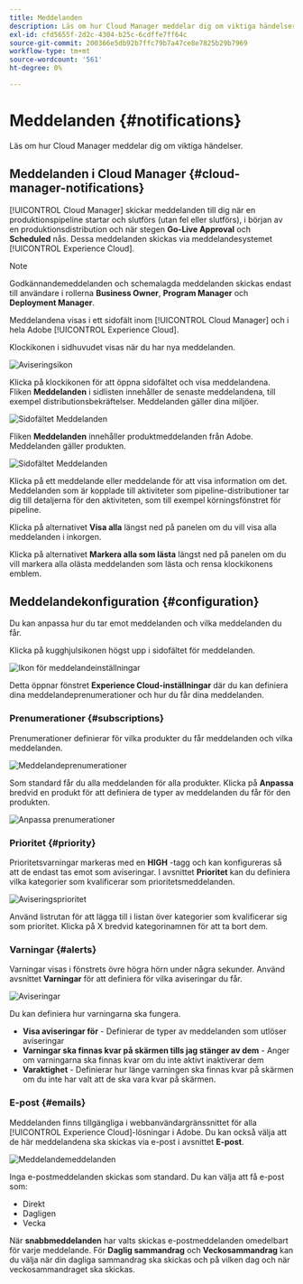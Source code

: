 ```yaml
---
title: Meddelanden
description: Läs om hur Cloud Manager meddelar dig om viktiga händelser.
exl-id: cfd5655f-2d2c-4304-b25c-6cdffe7ff64c
source-git-commit: 200366e5db92b7ffc79b7a47ce8e7825b29b7969
workflow-type: tm+mt
source-wordcount: '561'
ht-degree: 0%

---
```



# Meddelanden {#notifications}

Läs om hur Cloud Manager meddelar dig om viktiga händelser.

## Meddelanden i Cloud Manager {#cloud-manager-notifications}

[!UICONTROL Cloud Manager] skickar meddelanden till dig när en produktionspipeline startar och slutförs (utan fel eller slutförs), i början av en produktionsdistribution och när stegen **Go-Live Approval** och **Scheduled** nås. Dessa meddelanden skickas via meddelandesystemet [!UICONTROL Experience Cloud].

>[!NOTE]
>
>Godkännandemeddelanden och schemalagda meddelanden skickas endast till användare i rollerna **Business Owner**, **Program Manager** och **Deployment Manager**.

Meddelandena visas i ett sidofält inom [!UICONTROL Cloud Manager] och i hela Adobe [!UICONTROL Experience Cloud].

Klockikonen i sidhuvudet visas när du har nya meddelanden.

![Aviseringsikon](/help/assets/notifications-bell-badged.png)

Klicka på klockikonen för att öppna sidofältet och visa meddelandena. Fliken **Meddelanden** i sidlisten innehåller de senaste meddelandena, till exempel distributionsbekräftelser. Meddelanden gäller dina miljöer.

![Sidofältet Meddelanden](/help/assets/notifications-activities.png)

Fliken **Meddelanden** innehåller produktmeddelanden från Adobe. Meddelanden gäller produkten.

![Sidofältet Meddelanden](/help/assets/notificaitons-announcements.png)

Klicka på ett meddelande eller meddelande för att visa information om det. Meddelanden som är kopplade till aktiviteter som pipeline-distributioner tar dig till detaljerna för den aktiviteten, som till exempel körningsfönstret för pipeline.

Klicka på alternativet **Visa alla** längst ned på panelen om du vill visa alla meddelanden i inkorgen.

Klicka på alternativet **Markera alla som lästa** längst ned på panelen om du vill markera alla olästa meddelanden som lästa och rensa klockikonens emblem.

## Meddelandekonfiguration {#configuration}

Du kan anpassa hur du tar emot meddelanden och vilka meddelanden du får.

Klicka på kugghjulsikonen högst upp i sidofältet för meddelanden.

![Ikon för meddelandeinställningar](/help/assets/notifications-configuration.png)

Detta öppnar fönstret **Experience Cloud-inställningar** där du kan definiera dina meddelandeprenumerationer och hur du får dina meddelanden.

### Prenumerationer {#subscriptions}

Prenumerationer definierar för vilka produkter du får meddelanden och vilka meddelanden.

![Meddelandeprenumerationer](/help/assets/notifications-subscriptions.png)

Som standard får du alla meddelanden för alla produkter. Klicka på **Anpassa** bredvid en produkt för att definiera de typer av meddelanden du får för den produkten.

![Anpassa prenumerationer](/help/assets/notifications-subscriptions-customize.png)

### Prioritet {#priority}

Prioritetsvarningar markeras med en **HIGH** -tagg och kan konfigureras så att de endast tas emot som aviseringar. I avsnittet **Prioritet** kan du definiera vilka kategorier som kvalificerar som prioritetsmeddelanden.

![Aviseringsprioritet](/help/assets/notifications-priority.png)

Använd listrutan för att lägga till i listan över kategorier som kvalificerar sig som prioritet. Klicka på X bredvid kategorinamnen för att ta bort dem.

### Varningar {#alerts}

Varningar visas i fönstrets övre högra hörn under några sekunder. Använd avsnittet **Varningar** för att definiera för vilka aviseringar du får.

![Aviseringar](/help/assets/notifications-alerts.png)

Du kan definiera hur varningarna ska fungera.

* **Visa aviseringar för** - Definierar de typer av meddelanden som utlöser aviseringar
* **Varningar ska finnas kvar på skärmen tills jag stänger av dem** - Anger om varningarna ska finnas kvar om du inte aktivt inaktiverar dem
* **Varaktighet** - Definierar hur länge varningen ska finnas kvar på skärmen om du inte har valt att de ska vara kvar på skärmen.

### E-post {#emails}

Meddelanden finns tillgängliga i webbanvändargränssnittet för alla [!UICONTROL Experience Cloud]-lösningar i Adobe. Du kan också välja att de här meddelandena ska skickas via e-post i avsnittet **E-post**.

![Meddelandemeddelanden](/help/assets/notifications-emails.png)

Inga e-postmeddelanden skickas som standard. Du kan välja att få e-post som:

* Direkt
* Dagligen
* Vecka

När **snabbmeddelanden** har valts skickas e-postmeddelanden omedelbart för varje meddelande. För **Daglig sammandrag** och **Veckosammandrag** kan du välja när din dagliga sammandrag ska skickas och på vilken dag och när veckosammandraget ska skickas.
